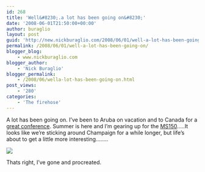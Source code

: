 ```yaml
---
id: 268
title: 'Well&#8230;.a lot has been going on&#8230;'
date: '2008-06-01T21:50:00+00:00'
author: buraglio
layout: post
guid: 'http://new.nickburaglio.com/2008/06/01/well-a-lot-has-been-going-on/'
permalink: /2008/06/01/well-a-lot-has-been-going-on/
blogger_blog:
    - www.nickburaglio.com
blogger_author:
    - 'Nick Buraglio'
blogger_permalink:
    - /2008/06/wella-lot-has-been-going-on.html
post_views:
    - '280'
categories:
    - 'The firehose'
---
```


A lot has been going on. I’ve been to Aruba on vacation and to Canada for a [great conference](http://www.bsdcan.org/). Summer is here and I’m gearing up for the [MS150](https://msillinois.org/)…..It looks like we’re sticking around Champaign for a while longer, but life’s about to get a little more interesting……..

![](http://www.buraglio.com/nick/gallery2/d/10057-1/US-crop.png)

Thats right, I’ve gone and procreated.